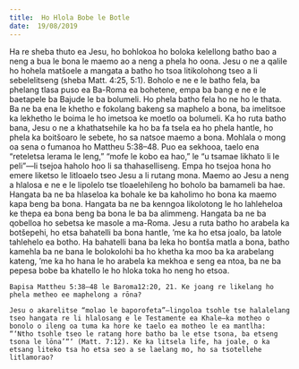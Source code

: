 ```yaml
---
title:  Ho Hlola Bobe le Botle
date:  19/08/2019
---
```


Ha re sheba thuto ea Jesu, ho bohlokoa ho boloka kelellong batho bao a neng a bua le bona le maemo ao a neng a phela ho oona. Jesu o ne a qalile ho hohela matšoele a mangata a batho ho tsoa litikolohong tseo a li sebelelitseng (sheba Matt. 4:25, 5:1). Boholo e ne e le batho fela, ba phelang tlasa puso ea Ba-Roma ea bohetene, empa ba bang e ne e le baetapele ba Bajude le ba bolumeli. Ho phela batho fela ho ne ho le thata. Ba ne ba ena le khetho e fokolang bakeng sa maphelo a bona, ba imelitsoe ka lekhetho le boima le ho imetsoa ke moetlo oa bolumeli. Ka ho ruta batho bana, Jesu o ne a khathatsehile ka ho ba fa tsela ea ho phela hantle, ho phela ka boitšoaro le sebete, ho sa natsoe maemo a bona. Mohlala o mong oa sena o fumanoa ho Mattheu 5:38–48. Puo ea sekhooa, taelo ena “reteletsa lerama le leng,” “mofe le kobo ea hao,” le “u tsamae likhato li le peli”—li tsejoa haholo hoo li sa thahaselliseng. Empa ho tsejoa hona ho emere liketso le litloaelo tseo Jesu a li rutang mona. Maemo ao Jesu a neng a hlalosa e ne e le lipolelo tse tloaelehileng ho boholo ba bamameli ba hae. Hangata ba ne ba hlaseloa ka bohale ke ba kaholimo ho bona ka maemo kapa beng ba bona. Hangata ba ne ba kenngoa likolotong le ho lahleheloa ke thepa ea bona beng ba bona le ba ba alimmeng. Hangata ba ne ba qobelloa ho sebetsa ke masole a ma-Roma. Jesu a ruta batho ho arabela ka botšepehi, ho etsa bahatelli ba bona hantle, ’me ka ho etsa joalo, ba latole tahlehelo ea botho. Ha bahatelli bana ba leka ho bontša matla a bona, batho kamehla ba ne bana le bolokolohi ba ho khetha ka moo ba ka arabelang kateng, ’me ka ho hana le ho arabela ka mekhoa e seng ea ntoa, ba ne ba pepesa bobe ba khatello le ho hloka toka ho neng ho etsoa.

`Bapisa Mattheu 5:38–48 le Baroma12:20, 21. Ke joang re likelang ho phela metheo ee maphelong a rōna?`

`Jesu o akarelitse “molao le baporofeta”—lingoloa tsohle tse halalelang tseo hangata re li hlalosang e le Testamente ea Khale—ka motheo o bonolo o ileng oa tuma ka hore ke taelo ea motheo le ea mantlha: “‘Ntho tsohle tseo le ratang hore batho ba le etse tsona, ba etseng tsona le lōna’“‘ (Matt. 7:12). Ke ka litsela life, ha joale, o ka etsang liteko tsa ho etsa seo a se laelang mo, ho sa tsotellehe litlamorao?`